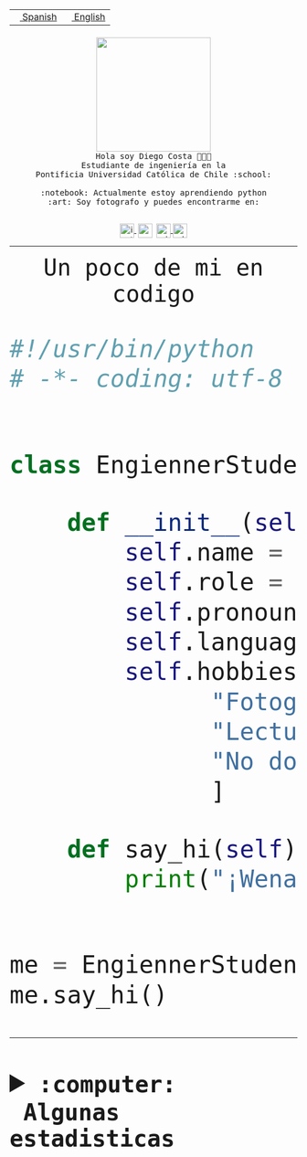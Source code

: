 <table border="0"  align="right">
 <tr><td><a href="README.md"><img src="https://upload.wikimedia.org/wikipedia/commons/thumb/8/89/Bandera_de_Espa%C3%B1a.svg/1200px-Bandera_de_Espa%C3%B1a.svg.png" height="10"> Spanish</a></td>
 <td><a href="README.en.md"><img src="https://upload.wikimedia.org/wikipedia/commons/a/a4/Flag_of_the_United_States.svg" height="10"> English</a></td></tr>
</table><br><br><br>


<p align="center">
  <img src="https://github.com/diegocostares/diegocostares/blob/main/Images/aaa2.gif?raw=true" height="200px" weight="200px">
  <br><samp>
    Hola soy Diego Costa 👨🏻‍💻<br>
    Estudiante de ingeniería en la <br>
    Pontificia Universidad Católica de Chile :school:<br>
  <br>
    :notebook: Actualmente estoy aprendiendo python <br>
    :art: Soy fotografo y puedes encontrarme en: <br>
  <br></samp>
  
</p>

<p align="center">
   <a href="https://instagram.com/diegocosta_no" target="blank">
    <img 
    align="center" src="https://cdn.jsdelivr.net/npm/simple-icons@3.0.1/icons/instagram.svg" alt="instagram" height="25px" width="25px" />
  </a>
  <a style="border: 3px solid; color: white;"href="https://t.me/diegocosta_no" target="blank">
  <img
  align="center" alt="Telegram" width="25px" src="https://icons-for-free.com/iconfiles/png/512/Telegram-1324888767380505522.png" />
</a>
<a href="https://api.whatsapp.com/send?phone=56971897835&text=Hola!" target="blank">
  <img
  align="center" alt="wtsp" width="25px" src="https://img.icons8.com/pastel-glyph/2x/whatsapp--v2.png" />
</a>
<a href="https://www.linkedin.com/in/diego-costa-786249213/" target="blank">
  <img
  align="center" alt="wtsp" width="25px" src="https://img.icons8.com/metro/452/linkedin.png" />
</a>

  </a>
</p>

---


<p align="center"><font size="25"><samp>Un poco de mi en codigo</samp></front></p>


```python
#!/usr/bin/python
# -*- coding: utf-8 -*-


class EngiennerStudent:

    def __init__(self):
        self.name = "Diego Costa"
        self.role = "Estudiante"
        self.pronouns = "he/him"
        self.language_spoken = ["es_CL", "en_US"]
        self.hobbies = [
              "Fotografia",
              "Lectura",
              "No dormir",
              ]

    def say_hi(self):
        print("¡Wena mundo!")


me = EngiennerStudent()
me.say_hi()
```
---
<details>
  <summary><b><samp>:computer: &nbsp;Algunas estadisticas</samp></b></summary>
  <br/></p>

<!--START_SECTION:waka-->
![Code Time](http://img.shields.io/badge/Code%20Time-1%2C088%20hrs%2057%20mins-blue)

**Soy nocturno 🦉** 

```text
🌞 Mañana                 53 commits          ░░░░░░░░░░░░░░░░░░░░░░░░░   01.48 % 
🌆 Día                    1146 commits        ████████░░░░░░░░░░░░░░░░░   32.09 % 
🌃 Tarde                  1527 commits        ███████████░░░░░░░░░░░░░░   42.76 % 
🌙 Noche                  845 commits         ██████░░░░░░░░░░░░░░░░░░░   23.66 % 
```
📅 **Soy más productivo los Martes** 

```text
Lunes                    552 commits         ████░░░░░░░░░░░░░░░░░░░░░   15.46 % 
Martes                   632 commits         ████░░░░░░░░░░░░░░░░░░░░░   17.70 % 
Miércoles                464 commits         ███░░░░░░░░░░░░░░░░░░░░░░   12.99 % 
Jueves                   544 commits         ████░░░░░░░░░░░░░░░░░░░░░   15.23 % 
Viernes                  527 commits         ████░░░░░░░░░░░░░░░░░░░░░   14.76 % 
Sábado                   324 commits         ██░░░░░░░░░░░░░░░░░░░░░░░   09.07 % 
Domingo                  528 commits         ████░░░░░░░░░░░░░░░░░░░░░   14.79 % 
```


📊 **Esta semana me dediqué a** 

```text
🐱‍💻 Proyectos: 
2023-1-S4-Grupo2-Backend 4 hrs 3 mins        █████████░░░░░░░░░░░░░░░░   35.54 % 
Arqui-31                 3 hrs 7 mins        ███████░░░░░░░░░░░░░░░░░░   27.39 % 
respaldo                 1 hr 26 mins        ███░░░░░░░░░░░░░░░░░░░░░░   12.61 % 
latex-templates          1 hr 17 mins        ███░░░░░░░░░░░░░░░░░░░░░░   11.39 % 
2023-1-S4-Grupo2-Scraper 1 hr 1 min          ██░░░░░░░░░░░░░░░░░░░░░░░   08.93 % 
```


 Last Updated on 01/07/2023 02:04:20 UTC
<!--END_SECTION:waka-->
  
  

<p align="center"> <img src="https://github-readme-stats.vercel.app/api?username=diegocostares&show_icons=true&theme=ayu-mirage" alt="abhisheknaiidu" /></p>
 
</details>

